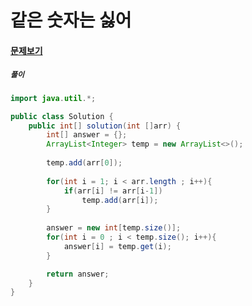 # 같은 숫자는 싫어

#### [문제보기](https://programmers.co.kr/learn/courses/30/lessons/12906)

##### `풀이`
```java
import java.util.*;

public class Solution {
    public int[] solution(int []arr) {
        int[] answer = {};
        ArrayList<Integer> temp = new ArrayList<>();
        
        temp.add(arr[0]);
        
        for(int i = 1; i < arr.length ; i++){
            if(arr[i] != arr[i-1])
                temp.add(arr[i]);
        }
        
        answer = new int[temp.size()];
        for(int i = 0 ; i < temp.size(); i++){
            answer[i] = temp.get(i);
        }

        return answer;
    }
}
```

